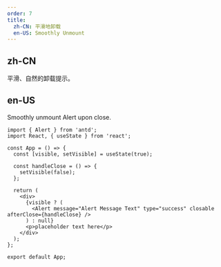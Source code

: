 ```yaml
---
order: 7
title:
  zh-CN: 平滑地卸载
  en-US: Smoothly Unmount
---
```


## zh-CN

平滑、自然的卸载提示。

## en-US

Smoothly unmount Alert upon close.

```tsx
import { Alert } from 'antd';
import React, { useState } from 'react';

const App = () => {
  const [visible, setVisible] = useState(true);

  const handleClose = () => {
    setVisible(false);
  };

  return (
    <div>
      {visible ? (
        <Alert message="Alert Message Text" type="success" closable afterClose={handleClose} />
      ) : null}
      <p>placeholder text here</p>
    </div>
  );
};

export default App;
```
